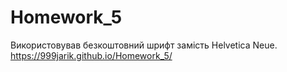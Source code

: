 # Homework_5
Використовував безкоштовний шрифт замість Helvetica Neue.
https://999jarik.github.io/Homework_5/
